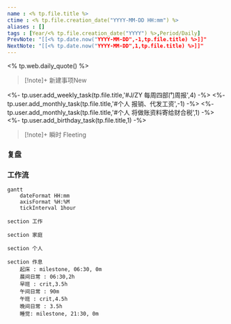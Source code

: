 ```yaml
---
name : <% tp.file.title %>
ctime : <% tp.file.creation_date("YYYY-MM-DD HH:mm") %>
aliases : []
tags : [Year/<% tp.file.creation_date("YYYY") %>,Period/Daily]
PrevNote: "[[<% tp.date.now("YYYY-MM-DD",-1,tp.file.title) %>]]"
NextNote: "[[<% tp.date.now("YYYY-MM-DD",1,tp.file.title) %>]]"
---
```


<% tp.web.daily_quote() %>

> [!note]+ 新建事项New

<%- tp.user.add_weekly_task(tp.file.title,'#J/ZY  每周四部门周报',4) -%>
<%- tp.user.add_monthly_task(tp.file.title,'#个人  报销、代发工资',-1) -%>
<%- tp.user.add_monthly_task(tp.file.title,'#个人  将做账资料寄给财合税',1) -%>
<%- tp.user.add_birthday_task(tp.file.title,1) -%>


> [!note]+ 瞬时 Fleeting



### 复盘

### 工作流


```mermaid
gantt
    dateFormat HH:mm
	axisFormat %H:%M
	tickInterval 1hour

section 工作

section 家庭

section 个人

section 作息
    起床 : milestone, 06:30, 0m
    晨间日常 : 06:30,2h
    早班 : crit,3.5h
    午间日常 : 90m
    午班 : crit,4.5h
    晚间日常 : 3.5h
    睡觉: milestone, 21:30, 0m
```
